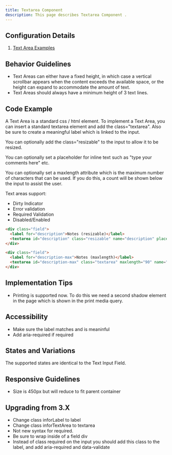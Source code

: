 ```yaml
---
title: Textarea Component
description: This page describes Textarea Component .
---
```


## Configuration Details

1. [Text Area  Examples]( ../components/textarea/example-index)

## Behavior Guidelines

- Text Areas can either have a fixed height, in which case a vertical scrollbar appears when the content exceeds the available space, or the height can expand to accommodate the amount of text.
- Text Areas should always have a minimum height of 3 text lines.

## Code Example

A Text Area is a standard css / html element. To implement a Text Area, you can insert a standard textarea element and add the class="textarea". Also be sure to create a meaningful label which is linked to the input.

You can optionally add the class="resizable" to the input to allow it to be resized.

You can optionally set a placeholder for inline text such as "type your comments here" etc.

You can optionally set a maxlength attribute which is the maximum number of characters that can be used. If you do this, a count will be shown below the input to assist the user.

Text areas support:

- Dirty Indicator
- Error validation
- Required Validation
- Disabled/Enabled

```html
<div class="field">
  <label for="description">Notes (resizable)</label>
  <textarea id="description" class="resizable" name="description" placeholder="Type your notes here..."></textarea>
</div>
```

```html
<div class="field">
  <label for="description-max">Notes (maxlength)</label>
  <textarea id="description-max" class="textarea" maxlength="90" name="description-max" >Line One</textarea>
</div>
```

## Implementation Tips

- Printing is supported now. To do this we need a second shadow element in the page which is shown in the print media query.

## Accessibility

- Make sure the label matches and is meaninful
- Add aria-required if required

## States and Variations

The supported states are identical to the Text Input Field.

## Responsive Guidelines

- Size is 450px but will reduce to fit parent container

## Upgrading from 3.X

- Change class inforLabel to label
- Change class inforTextArea to textarea
- Not new syntax for required.
- Be sure to wrap inside of a field div
- Instead of class required on the input you should add this class to the label, and add aria-required and data-validate
